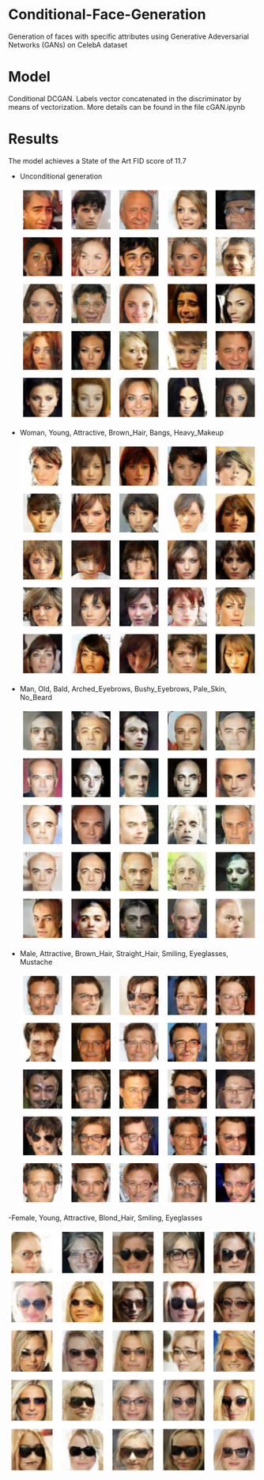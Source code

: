 # Conditional-Face-Generation

Generation of faces with specific attributes using Generative Adeversarial Networks (GANs) on CelebA dataset

# Model

Conditional DCGAN. 
Labels vector concatenated in the discriminator by means of vectorization. 
More details can be found in the file cGAN.ipynb

# Results 

The model achieves a State of the Art FID score of 11.7

  - Unconditional generation
  
    ![Alt text](https://github.com/marcellosicbaldi/Conditional-Face-Generation/blob/main/images/FID_11.png)
    
  - Woman, Young, Attractive, Brown_Hair, Bangs, Heavy_Makeup
   
    ![Alt text](https://github.com/marcellosicbaldi/Conditional-Face-Generation/blob/main/images/bangs.png)

  - Man, Old, Bald, Arched_Eyebrows, Bushy_Eyebrows, Pale_Skin, No_Beard
  
    ![Alt text](https://github.com/marcellosicbaldi/Conditional-Face-Generation/blob/main/images/bald.png)
    
  - Male, Attractive, Brown_Hair, Straight_Hair, Smiling, Eyeglasses, Mustache
    
    ![Alt text](https://github.com/marcellosicbaldi/Conditional-Face-Generation/blob/main/images/brownhair_glasses_mustache.png)
    
  -Female, Young, Attractive, Blond_Hair, Smiling, Eyeglasses
  
   ![Alt text](https://github.com/marcellosicbaldi/Conditional-Face-Generation/blob/main/images/blonde_eyeglasses.png)
